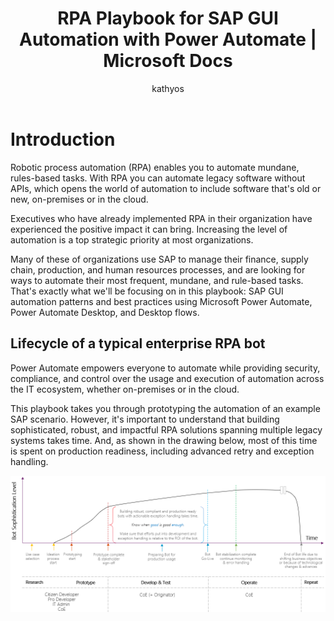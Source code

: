 ﻿---
title: RPA Playbook for SAP GUI Automation with Power Automate | Microsoft Docs
description: This playbook takes you through prototyping the automation of an example SAP scenario using Power Automate.
services: ''
suite: flow
documentationcenter: na
author: kathyos
manager: kvivek
editor: ''
ms.custom: guidance
ms.service: power-automate
ms.devlang: na
ms.topic: article
ms.tgt_pltfrm: na
ms.workload: na
ms.date: 06/01/2021
ms.author: kathyos
ms.reviewer: deonhe
---

#  Introduction 

Robotic process automation (RPA) enables you to automate mundane, rules-based tasks. With RPA you can automate legacy software without APIs, which opens the world of automation to include software that's old or new, on-premises or in the cloud.

Executives who have already implemented RPA in their organization have experienced the positive impact it can bring. Increasing the level of automation is a top strategic priority at most organizations.

Many of these of organizations use SAP to manage their finance, supply chain, production, and human resources processes, and are looking for ways to automate their most frequent, mundane, and rule-based tasks. That's exactly what we'll be focusing on in this playbook: SAP GUI automation patterns and best practices using Microsoft Power Automate, Power Automate Desktop, and Desktop flows.

## Lifecycle of a typical enterprise RPA bot 

Power Automate empowers everyone to automate while providing security, compliance, and control over the usage and execution of automation across the IT ecosystem, whether on-premises or in the cloud.

This playbook takes you through prototyping the automation of an example SAP scenario. However, it's important to understand that building sophisticated, robust, and impactful RPA solutions spanning multiple legacy systems takes time. And, as shown in the drawing below, most of this time is spent on production readiness, including advanced retry and exception handling.

![Diagram showing the total effort to develop a bot  increasing with how sophisticated it is  Make sure the effort is proportional to the bot's R O I ](media/bot-ROI.png)